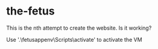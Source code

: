 # the-fetus

This is the nth attempt to create the website. Is it working?

Use '.\fetusappenv\Scripts\activate' to activate the VM
